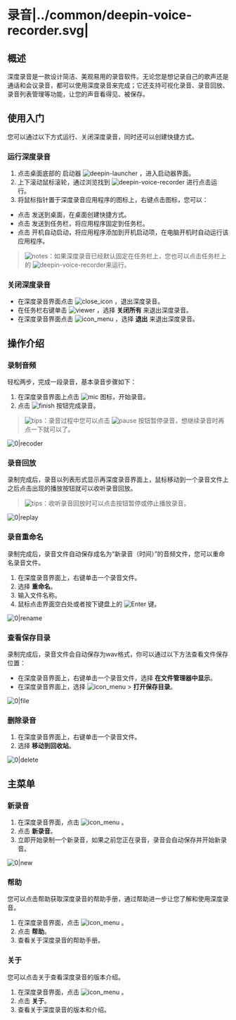 # 录音|../common/deepin-voice-recorder.svg|

## 概述

深度录音是一款设计简洁、美观易用的录音软件。无论您是想记录自己的歌声还是通话和会议录音，都可以使用深度录音来完成；它还支持可视化录音、录音回放、录音列表管理等功能，让您的声音看得见、被保存。

## 使用入门

您可以通过以下方式运行、关闭深度录音，同时还可以创建快捷方式。

### 运行深度录音

1. 点击桌面底部的 启动器 ![deepin-launcher](icon/deepin-launcher.svg) ，进入启动器界面。
2. 上下滚动鼠标滚轮，通过浏览找到 ![deepin-voice-recorder](icon/deepin-voice-recorder.svg) 进行点击运行。
3. 将鼠标指针置于深度录音应用程序的图标上，右键点击图标，您可以：

- 点击 发送到桌面，在桌面创建快捷方式。
- 点击 发送到任务栏，将应用程序固定到任务栏。
- 点击 开机自动启动，将应用程序添加到开机启动项，在电脑开机时自动运行该应用程序。

> ![notes](icon/notes.svg)：如果深度录音已经默认固定在任务栏上，您也可以点击任务栏上的 ![deepin-voice-recorder](icon/deepin-voice-recorder.svg)来运行。

### 关闭深度录音

- 在深度录音界面点击  ![close_icon](icon/close_icon.svg) ，退出深度录音。
- 在任务栏右键单击 ![viewer](icon/deepin-voice-recorder.svg) ，选择 **关闭所有** 来退出深度录音。
- 在深度录音界面点击 ![icon_menu](icon/icon_menu.svg) ，选择 **退出** 来退出深度录音。



## 操作介绍

### 录制音频

轻松两步，完成一段录音，基本录音步骤如下：

1. 在深度录音界面上点击 ![mic](icon/mic.svg) 图标，开始录音。
2. 点击 ![finish](icon/finish.svg) 按钮完成录音。

> ![tips](icon/tips.svg)：录音过程中您可以点击 ![pause](icon/pause.svg) 按钮暂停录音，想继续录音时再点一下就可以了。

![0|recoder](jpg/recoder.jpg)

### 录音回放

录制完成后，录音以列表形式显示再深度录音界面上，鼠标移动到一个录音文件上之后点击出现的播放按钮就可以收听录音回放。

> ![tips](icon/tips.svg)：收听录音回放时可以点击按钮暂停或停止播放录音。

![0|replay](jpg/replay.jpg)

### 录音重命名

录制完成后，录音文件自动保存成名为“新录音（时间）”的音频文件，您可以重命名录音文件。

1. 在深度录音界面上，右键单击一个录音文件。
2. 选择 **重命名**。
3. 输入文件名称。
4. 鼠标点击界面空白处或者按下键盘上的 ![Enter](icon/Enter.svg) 键。

![0|rename](jpg/rename.jpg)

### 查看保存目录

录制完成后，录音文件会自动保存为wav格式，你可以通过以下方法查看文件保存位置：
- 在深度录音界面上，右键单击一个录音文件，选择 **在文件管理器中显示**。
- 在深度录音界面上，选择 ![icon_menu](icon/icon_menu.svg) > **打开保存目录**。

![0|file](jpg/file.jpg)

### 删除录音

1. 在深度录音界面上，右键单击一个录音文件。
2. 选择 **移动到回收站**。

![0|delete](jpg/delete.jpg)

## 主菜单

### 新录音

1. 在深度录音界面，点击  ![icon_menu](icon/icon_menu.svg) 。
2. 点击 **新录音**。
3. 立即开始录制一个新录音，如果之前您正在录音，录音会自动保存并开始新录音。

![0|new](jpg/new.jpg)

### 帮助

您可以点击帮助获取深度录音的帮助手册，通过帮助进一步让您了解和使用深度录音。

1. 在深度录音界面，点击  ![icon_menu](icon/icon_menu.svg) 。
2. 点击 **帮助**。
3. 查看关于深度录音的帮助手册。

### 关于

您可以点击关于查看深度录音的版本介绍。

1. 在深度录音界面，点击  ![icon_menu](icon/icon_menu.svg) 。
2. 点击 **关于**。
3. 查看关于深度录音的版本和介绍。
